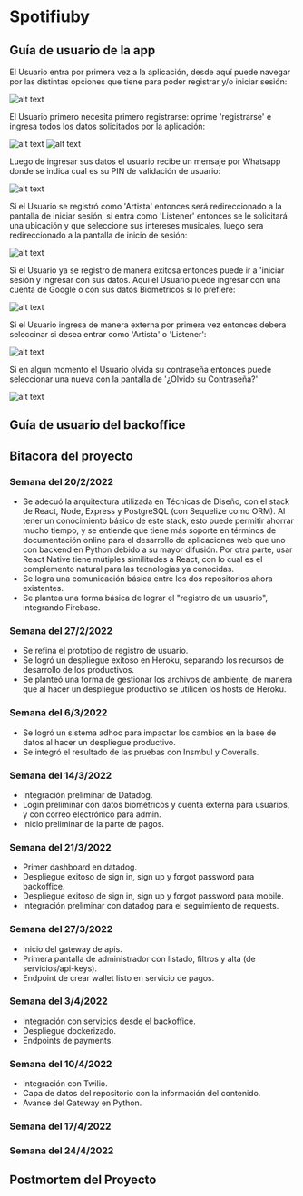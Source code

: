 # Spotifiuby

## Guía de usuario de la app

El Usuario entra por primera vez a la aplicación, desde aquí puede navegar por las distintas opciones que tiene para poder registrar y/o iniciar sesión:

![alt text](media/HomeAuthScreen.png)

El Usuario primero necesita primero registrarse: oprime 'registrarse' e ingresa todos los datos solicitados por la aplicación:

![alt text](media/SignUpScreen1.png)
![alt text](media/SignUpScreen2.png)

Luego de ingresar sus datos el usuario recibe un mensaje por Whatsapp donde se indica cual es su PIN de validación de usuario:

![alt text](media/PINScreen.png)

Si el Usuario se registró como 'Artista' entonces será redireccionado a la pantalla de iniciar sesión, si entra como 'Listener' entonces se le solicitará una ubicación y que seleccione sus intereses musicales, luego sera redireccionado a la pantalla de inicio de sesión:

![alt text](media/RequestMusicalPreferencesScreen.png)

Si el Usuario ya se registro de manera exitosa entonces puede ir a 'iniciar sesión y ingresar con sus datos. Aqui el Usuario puede ingresar con una cuenta de Google o con sus datos Biometricos si lo prefiere:

![alt text](media/SignInScreen.png)

Si el Usuario ingresa de manera externa por primera vez entonces debera seleccinar si desea entrar como 'Artista' o 'Listener':

![alt text](media/RequestUserTypeToExternalUser.png)

Si en algun momento el Usuario olvida su contraseña entonces puede seleccionar una nueva con la pantalla de '¿Olvido su Contraseña?'

![alt text](media/ForgotPasswordScreen.png)

## Guía de usuario del backoffice

## Bitacora del proyecto

### Semana del 20/2/2022
- Se adecuó la arquitectura utilizada en Técnicas de Diseño, con el stack de React, Node, Express y PostgreSQL (con Sequelize como ORM). Al tener un conocimiento básico de este stack, esto puede permitir ahorrar mucho tiempo, y se entiende que tiene más soporte en términos de documentación online para el desarrollo de aplicaciones web que uno con backend en Python debido a su mayor difusión. Por otra parte, usar React Native tiene mútiples similitudes a React, con lo cual es el complemento natural para las tecnologías ya conocidas.
- Se logra una comunicación básica entre los dos repositorios ahora existentes.
- Se plantea una forma básica de lograr el "registro de un usuario", integrando Firebase.

### Semana del 27/2/2022
- Se refina el prototipo de registro de usuario.
- Se logró un despliegue exitoso en Heroku, separando los recursos de desarrollo de los productivos. 
- Se planteó una forma de gestionar los archivos de ambiente, de manera que al hacer un despliegue productivo se utilicen los hosts de Heroku.

### Semana del 6/3/2022
- Se logró un sistema adhoc para impactar los cambios en la base de datos al hacer un despliegue productivo.
- Se integró el resultado de las pruebas con Insmbul y Coveralls.

### Semana del 14/3/2022
- Integración preliminar de Datadog.
- Login preliminar con datos biométricos y cuenta externa para usuarios, y con correo electrónico para admin.
- Inicio preliminar de la parte de pagos.

### Semana del 21/3/2022
- Primer dashboard en datadog.
- Despliegue exitoso de sign in, sign up y forgot password para backoffice.
- Despliegue exitoso de sign in, sign up y forgot password para mobile.
- Integración preliminar con datadog para el seguimiento de requests.

### Semana del 27/3/2022
- Inicio del gateway de apis.
- Primera pantalla de administrador con listado, filtros y alta (de servicios/api-keys). 
- Endpoint de crear wallet listo en servicio de pagos.

### Semana del 3/4/2022
- Integración con servicios desde el backoffice.
- Despliegue dockerizado.
- Endpoints de payments.

### Semana del 10/4/2022
- Integración con Twilio.
- Capa de datos del repositorio con la información del contenido.
- Avance del Gateway en Python.

### Semana del 17/4/2022

### Semana del 24/4/2022

## Postmortem del Proyecto
